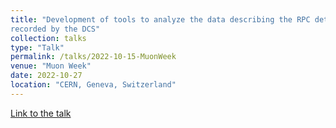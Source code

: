 ```yaml
---
title: "Development of tools to analyze the data describing the RPC detector status
recorded by the DCS"
collection: talks
type: "Talk"
permalink: /talks/2022-10-15-MuonWeek
venue: "Muon Week"
date: 2022-10-27
location: "CERN, Geneva, Switzerland"
---
```


[Link to the talk](https://indico.cern.ch/event/1201934/contributions/5086843/attachments/2528534/4350803/GB_MuonWeek.pdf)